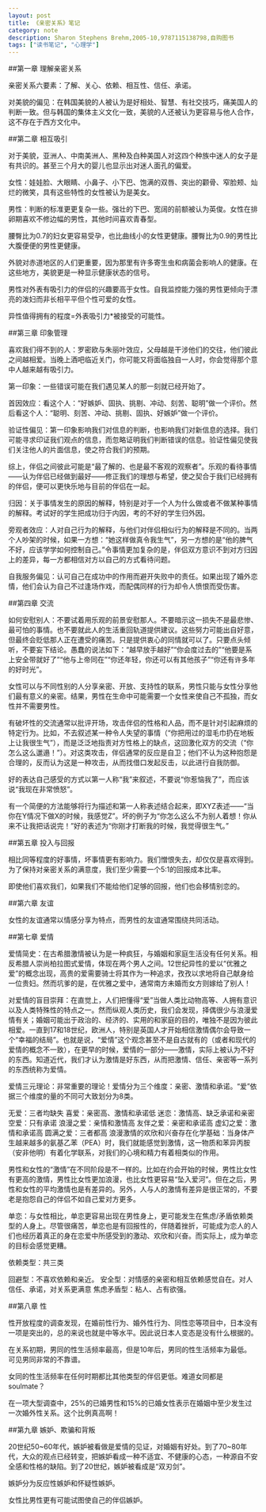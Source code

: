 ```yaml
---
layout: post
title: 《亲密关系》笔记
category: note
description: Sharon Stephens Brehm,2005-10,9787115138798,自购图书
tags: ["读书笔记", "心理学"]
---
```


##第一章 理解亲密关系

亲密关系六要素：了解、关心、依赖、相互性、信任、承诺。

对美貌的偏见：在韩国美貌的人被认为是好相处、智慧、有社交技巧，痛美国人的判断一致。但与韩国的集体主义文化一致，美貌的人还被认为更容易与他人合作，这不存在于西方文化中。

##第二章 相互吸引

对于美貌，亚洲人、中南美洲人、黑种及白种美国人对这四个种族中迷人的女子是有共识的。甚至三个月大的婴儿也显示出对迷人面孔的偏爱。

女性：娃娃脸、大眼睛、小鼻子、小下巴、饱满的双唇、突出的颧骨、窄脸颊、灿烂的微笑，具有这些特性的女性被认为是美女。

男性：判断的标准更更复杂一些。强壮的下巴、宽阔的前额被认为英俊。女性在排卵期喜欢不修边幅的男性，其他时间喜欢青春型。

腰臀比为0.7的妇女更容易受孕，也比曲线小的女性更健康。腰臀比为0.9的男性比大腹便便的男性更健康。

外貌对赤道地区的人们更重要，因为那里有许多寄生虫和病菌会影响人的健康。在这些地方，美貌更是一种显示健康状态的信号。

男性对外表有吸引力的伴侣的兴趣要高于女性。自我监控能力强的男性更倾向于漂亮的泼妇而非长相平平但个性可爱的女性。

异性值得拥有的程度=外表吸引力*被接受的可能性。

##第三章 印象管理

喜欢我们得不到的人：罗密欧与朱丽叶效应，父母越是干涉他们的交往，他们彼此之间越相爱。当晚上酒吧临近关门，你可能又将面临独自一人时，你会觉得那个意中人越来越有吸引力。

第一印象：一些错误可能在我们遇见某人的那一刻就已经开始了。

首因效应：看这个人：“好嫉妒、固执、挑剔、冲动、刻苦、聪明”做一个评价。然后看这个人：“聪明、刻苦、冲动、挑剔、固执、好嫉妒”做一个评价。

验证性偏见：第一印象影响我们对信息的判断，也影响我们对新信息的选择。我们可能寻求印证我们观点的信息，而忽略证明我们判断错误的信息。验证性偏见使我们关注他人的片面信息，使之符合我们的预期。

综上，伴侣之间彼此可能是“最了解的、也是最不客观的观察者”。乐观的看待事情——认为伴侣已经做到最好——修正我们的理想与希望，使之契合于我们已经拥有的伴侣，便可以更快乐地与目前的伴侣在一起。

归因：关于事情发生的原因的解释，特别是对于一个人为什么做或者不做某种事情的解释。考试好的学生把成功归于内因，考的不好的学生归外因。

旁观者效应：人对自己行为的解释，与他们对伴侣相似行为的解释是不同的。当两个人吵架的时候，如果一方想：“她这样做真令我生气”，另一方想的是“他的脾气不好，应该学学如何控制自己。”令事情更加复杂的是，伴侣双方意识不到对方归因上的差异，每一方都相信对方以自己的方式看待问题。

自我服务偏见：认可自己在成功中的作用而避开失败中的责任。如果出现了婚外恋情，他们会认为自己不过逢场作戏，而配偶同样的行为却令人愤恨而受伤害。

##第四章 交流

如何安慰别人：不要试着用乐观的前景安慰那人。不要暗示这一损失不是最悲惨、最可怕的事情。也不要就此人的生活重回轨道提供建议。这些努力可能出自好意，但最终会贬低那人正在遭受的痛苦。只是提供衷心的同情就可以了。只要点头倾听，不要妄下结论。愚蠢的说法如下：“越早放手越好”“你会度过去的”“他要是系上安全带就好了”“他与上帝同在”“你还年轻，你还可以有其他孩子”“你还有许多年的好时光”。

女性可以与不同性别的人分享亲密、开放、支持性的联系，男性只能与女性分享他们最有意义的亲密。结果，男性在生命中可能需要一个女性来使自己不孤独，而女性并不需要男性。

有破坏性的交流通常以批评开场，攻击伴侣的性格和人品，而不是针对引起麻烦的特定行为。比如，不去叙述某一种令人失望的事情（“你把用过的湿毛巾扔在地板上让我很生气”），而是泛泛地指责对方性格上的缺点，这回激化双方的交流（“你怎么这么邋遢！”）。对这类攻击，伴侣通常的反应是自卫；他们不认为这种抱怨是合理的，反而认为这是一种攻击，从而找借口发起反击，以此进行自我防御。

好的表达自己感受的方式以第一人称“我”来叙述，不要说“你惹恼我了”，而应该说“我现在非常愤怒”。

有一个简便的方法能够将行为描述和第一人称表述结合起来，即XYZ表述——“当你在Y情况下做X的时候，我感觉Z”。坏的例子为“你怎么这么不为别人着想！你从来不让我把话说完！”好的表述为“你刚才打断我的时候，我觉得很生气。”

##第五章 投入与回报

相比同等程度的好事情，坏事情更有影响力。我们憎恨失去，却仅仅是喜欢得到。为了保持对亲密关系的满意度，我们至少需要一个5:1的回报成本比率。

即使他们喜欢我们，如果我们不能给他们足够的回报，他们也会移情别恋的。

##第六章 友谊

女性的友谊通常以情感分享为特点，而男性的友谊通常围绕共同活动。

##第七章 爱情

爱情简史：在古希腊激情被认为是一种疯狂，与婚姻和家庭生活没有任何关系。相反希腊人崇尚柏拉图式爱情，体现在两个男人之间。12世纪异性的爱以“优雅之爱”的概念出现，高贵的爱需要骑士将其作为一种追求，孜孜以求地将自己献身给一位贵妇。然而坑爹的是，在优雅之爱中，通常南方未婚而女方则嫁给了别人！

对爱情的盲目崇拜：在直觉上，人们把懂得“爱”当做人类比动物高等、人拥有意识以及人类特殊性的特点之一。然而纵观人类历史，我们会发现，择偶很少与浪漫爱情有关；婚姻可能出于政治的、经济的、实用的和家庭的目的，唯独不是因为彼此相爱。一直到17和18世纪，欧洲人，特别是英国人才开始相信激情偶尔会导致一个“幸福的结局”。也就是说，“爱情”这个观念甚至不是自古就有的（或者和现代的爱情的概念不一致），在更早的时候，爱情的一部分——激情，实际上被认为不好的东西。知道近代，我们才认为激情是好东西，从而把激情、信任、亲密等一系列的东西统称为爱情。

爱情三元理论：非常重要的理论！爱情分为三个维度：亲密、激情和承诺。“爱”依据三个维度的量的不同可大致划分为8类。

无爱：三者均缺失
喜爱：亲密高、激情和承诺低
迷恋：激情高、缺乏承诺和亲密
空爱：只有承诺
浪漫之爱：亲情和激情高
友伴之爱：亲密和承诺高
虚幻之爱：激情和承诺高
圆满之爱：三者都高
浪漫激情的欢欣和兴奋存在化学基础：当身体产生越来越多的氨基乙苯（PEA）时，我们就能感觉到激情，这一物质和苯异丙胺（安非他明）有着化学联系，对我们的心境和精力有着相类似的作用。

男性和女性的“激情”在不同阶段是不一样的。比如在约会开始的时候，男性比女性有更高的激情，男性比女性更加浪漫，也比女性更容易“坠入爱河”。但在之后，男性和女性的平均激情也是有差异的。另外，人与人的激情有差异是很正常的，不要老是抱怨自己的伴侣不如自己爱对方更多。

单恋：与女性相比，单恋更容易出现在男性身上，更可能发生在焦虑/矛盾依赖类型的人身上。尽管很痛苦，单恋也是有回报性的，伴随着挫折，可能成为恋人的人们也经历着真正的身在恋爱中所感受到的激动、欢欣和兴奋。而实际上，成为单恋的目标会感觉更糟。

依赖类型：共三类

回避型：不喜欢依赖和亲近。
安全型：对情感的亲密和相互依赖感觉自在。对人信任、承诺，对关系更满意
焦虑矛盾型：粘人、占有欲强。

##第八章 性 

性开放程度的调查发现，在婚前性行为、婚外性行为、同性恋等项目中，日本没有一项是突出的，总的来说也就是中等水平。因此说日本人变态是没有什么根据的。

在关系初期，男同的性生活频率最高，但是10年后，男同的性生活频率为最低。可见男同非常的不靠谱。

女同的性生活频率在任何时期都比其他类型的伴侣更低。难道女同都是soulmate？

在一项大型调查中，25%的已婚男性和15%的已婚女性表示在婚姻中至少发生过一次婚外性关系。这个比例真高啊！

##第九章 嫉妒、欺骗和背叛

20世纪50~60年代，嫉妒被看做是爱情的见证，对婚姻有好处。到了70~80年代，大众的观点已经转变，把嫉妒看成一种不适宜、不健康的心态，一种源自不安全感和性格的缺陷。到了20世纪，嫉妒被看成是“双刃剑”。

嫉妒分为反应性嫉妒和怀疑性嫉妒。

女性比男性更有可能试图使自己的伴侣嫉妒。

